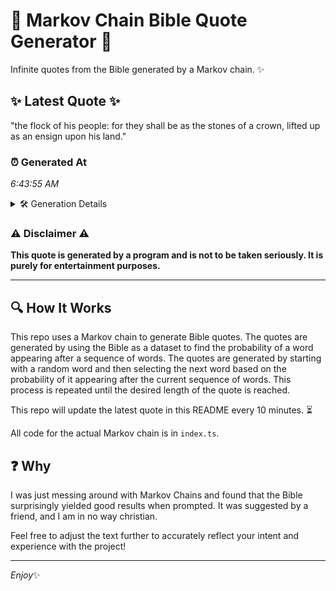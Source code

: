 # 📖 Markov Chain Bible Quote Generator 📖

Infinite quotes from the Bible generated by a Markov chain. ✨

## ✨ Latest Quote ✨
"the flock of his people: for they shall be as the stones of a crown, lifted up as an ensign upon his land."

### ⏰ Generated At
*6:43:55 AM*

<details>
    <summary>🛠️ Generation Details</summary>
    <p>
        <strong>🌱 Seed:</strong> the<br>
        <strong>🔄 Iterations:</strong> 22<br>
        <strong>📜 Context History:</strong><br>[ the ]: flock<br>[ the, flock ]: of<br>[ the, flock, of ]: his<br>[ the, flock, of, his ]: people:<br>[ the, flock, of, his, people: ]: for<br>[ the, flock, of, his, people:, for ]: they<br>[ flock, of, his, people:, for, they ]: shall<br>[ of, his, people:, for, they, shall ]: be<br>[ his, people:, for, they, shall, be ]: as<br>[ people:, for, they, shall, be, as ]: the<br>[ for, they, shall, be, as, the ]: stones<br>[ they, shall, be, as, the, stones ]: of<br>[ shall, be, as, the, stones, of ]: a<br>[ be, as, the, stones, of, a ]: crown,<br>[ as, the, stones, of, a, crown, ]: lifted<br>[ the, stones, of, a, crown,, lifted ]: up<br>[ stones, of, a, crown,, lifted, up ]: as<br>[ of, a, crown,, lifted, up, as ]: an<br>[ a, crown,, lifted, up, as, an ]: ensign<br>[ crown,, lifted, up, as, an, ensign ]: upon<br>[ lifted, up, as, an, ensign, upon ]: his<br>[ up, as, an, ensign, upon, his ]: land.<br>
    </p>
</details>

### ⚠️ Disclaimer ⚠️
**This quote is generated by a program and is not to be taken seriously. It is purely for entertainment purposes.**

---

## 🔍 How It Works

This repo uses a Markov chain to generate Bible quotes. The quotes are generated by using the Bible as a dataset to find the probability of a word appearing after a sequence of words. The quotes are generated by starting with a random word and then selecting the next word based on the probability of it appearing after the current sequence of words. This process is repeated until the desired length of the quote is reached.

This repo will update the latest quote in this README every 10 minutes. ⏳

All code for the actual Markov chain is in `index.ts`.

## ❓ Why

I was just messing around with Markov Chains and found that the Bible surprisingly yielded good results when prompted. 
It was suggested by a friend, and I am in no way christian.

Feel free to adjust the text further to accurately reflect your intent and experience with the project!

---

*Enjoy*✨
